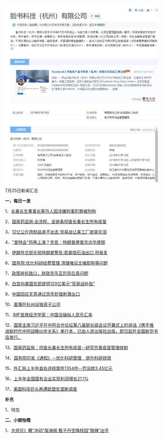 ![07_01](.\07_25.jpg)

7月25日新闻汇总

**一、每日一发**

1、[长春长生董事长等15人因涉嫌刑事犯罪被刑拘](http://news.163.com/18/0724/20/DNGN5DJG0001899O.html)

2、[国家药监局:全流程、全链条彻查长春长生所有疫苗](http://news.163.com/18/0724/22/DNGUL0ED0001899O.html)

3、[12亿公斤肉制品卖不出去 贸易战让美工厂欲哭无泪](http://news.163.com/18/0724/22/DNGU9C8G0001899N.html)

4、["普特会"将再上演？克宫：特朗普邀普京访华盛顿](http://news.163.com/18/0724/21/DNGTQ2GG0001899N.html)

5、[伊朗外交部无视特朗普警告:若美阻石油出口 将报复](http://news.163.com/18/0724/18/DNGJAVLC0001899N.html)

6、[国务院:优化科研经费管理 清理唯论文唯职称等问题](http://news.163.com/18/0724/17/DNGCR4OB00018AOQ.html)

7、[政策转折路口，财政货币互怼背后真问题](http://www.ftchinese.com/story/001078630)

8、[白宫向美国农民提供120亿美元“贸易战补贴”](http://www.ftchinese.com/story/001078638)

9、[中国回应无意通过货币贬值刺激出口](https://www.zaobao.com.sg/finance/china/story20180724-877645)

10、[面簿在杭州设独资子公司](https://www.zaobao.com.sg/finance/china/story20180725-877935)

11、[IMF首席经济学家：中国没操纵人民币汇率](https://www.zaobao.com.sg/realtime/china/story20180724-877820)

12、[国家主席习近平在中阿合作论坛第八届部长级会议开幕式上的讲话《携手推进新时代中阿战略伙伴关系》单行本，已由人民出版社出版，即日起在全国新华书店发行。](http://paper.people.com.cn/rmrb/html/2018-07/25/nw.D110000renmrb_20180725_1-02.htm)

13、[国家药监局：彻查长春长生所有疫苗--研究完善疫苗管理体制](http://paper.people.com.cn/rmrb/html/2018-07/25/nw.D110000renmrb_20180725_5-03.htm)

14、[国务院印发《通知》--优化科研管理　提升科研绩效](http://paper.people.com.cn/rmrb/html/2018-07/25/nw.D110000renmrb_20180725_2-03.htm)

15、[外汇局上半年查处违规案件1354件--罚没款3.45亿元](http://paper.people.com.cn/rmrb/html/2018-07/25/nw.D110000renmrb_20180725_9-03.htm)

16、[上半年全国国有企业实现利润增长21.1%](http://paper.people.com.cn/rmrb/html/2018-07/25/nw.D110000renmrb_20180725_5-15.htm)

17、[美国科技巨头再遭欧盟反垄断调查](http://paper.people.com.cn/rmrb/html/2018-07/25/nw.D110000renmrb_20180725_6-21.htm)



**补充**

1、待加



**二、小娱怡情**

1、[大师兄》曝“冲动”版海报 甄子丹空降校园“狠辣”出手](http://movie.67.com/jddt/2018/07/24/924791.html)